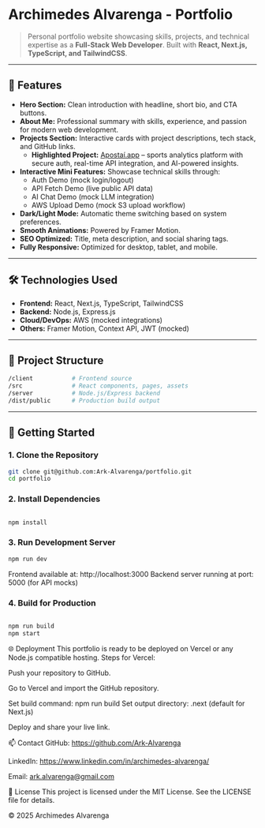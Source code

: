 # Archimedes Alvarenga - Portfolio

> Personal portfolio website showcasing skills, projects, and technical expertise as a **Full-Stack Web Developer**. Built with **React, Next.js, TypeScript, and TailwindCSS**.

---

## 🌟 Features

- **Hero Section:** Clean introduction with headline, short bio, and CTA buttons.
- **About Me:** Professional summary with skills, experience, and passion for modern web development.
- **Projects Section:** Interactive cards with project descriptions, tech stack, and GitHub links.
  - **Highlighted Project:** [Apostaí.app](https://apostai.app) – sports analytics platform with secure auth, real-time API integration, and AI-powered insights.
- **Interactive Mini Features:** Showcase technical skills through:
  - Auth Demo (mock login/logout)
  - API Fetch Demo (live public API data)
  - AI Chat Demo (mock LLM integration)
  - AWS Upload Demo (mock S3 upload workflow)
- **Dark/Light Mode:** Automatic theme switching based on system preferences.
- **Smooth Animations:** Powered by Framer Motion.
- **SEO Optimized:** Title, meta description, and social sharing tags.
- **Fully Responsive:** Optimized for desktop, tablet, and mobile.

---

## 🛠 Technologies Used

- **Frontend:** React, Next.js, TypeScript, TailwindCSS
- **Backend:** Node.js, Express.js
- **Cloud/DevOps:** AWS (mocked integrations)
- **Others:** Framer Motion, Context API, JWT (mocked)

---

## 📂 Project Structure

```bash
/client           # Frontend source
/src              # React components, pages, assets
/server           # Node.js/Express backend
/dist/public      # Production build output
```

---

## 🚀 Getting Started

### 1. Clone the Repository

```bash
git clone git@github.com:Ark-Alvarenga/portfolio.git
cd portfolio
```

### 2. Install Dependencies

```bash

npm install
```

### 3. Run Development Server

```bash
npm run dev
```

Frontend available at: http://localhost:3000
Backend server running at port: 5000 (for API mocks)

### 4. Build for Production

```bash

npm run build
npm start
```

🌐 Deployment
This portfolio is ready to be deployed on Vercel or any Node.js compatible hosting. Steps for Vercel:

Push your repository to GitHub.

Go to Vercel and import the GitHub repository.

Set build command: npm run build
Set output directory: .next (default for Next.js)

Deploy and share your live link.

📫 Contact
GitHub: https://github.com/Ark-Alvarenga

LinkedIn: https://www.linkedin.com/in/archimedes-alvarenga/

Email: ark.alvarenga@gmail.com

📄 License
This project is licensed under the MIT License. See the LICENSE file for details.

© 2025 Archimedes Alvarenga
